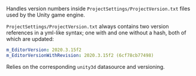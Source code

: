 Handles version numbers inside `ProjectSettings/ProjectVersion.txt` files used by the Unity game engine.

`ProjectSettings/ProjectVersion.txt` always contains two version references in a yml-like syntax; one with and one without a hash, both of which are updated:

```yml
m_EditorVersion: 2020.3.15f2
m_EditorVersionWithRevision: 2020.3.15f2 (6cf78cb77498)
```

Relies on the corresponding `unity3d` datasource and versioning.